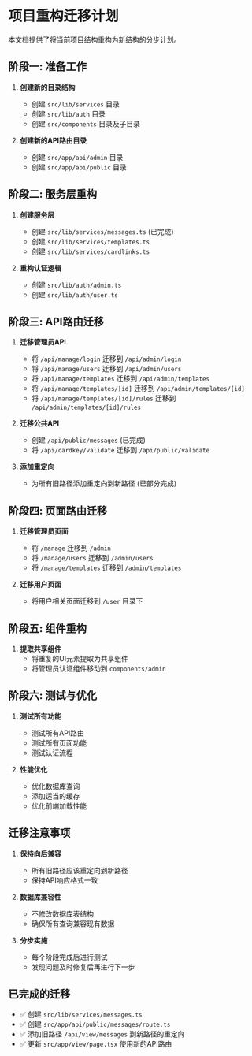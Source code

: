 # 项目重构迁移计划

本文档提供了将当前项目结构重构为新结构的分步计划。

## 阶段一: 准备工作

1. **创建新的目录结构**
   - 创建 `src/lib/services` 目录
   - 创建 `src/lib/auth` 目录
   - 创建 `src/components` 目录及子目录

2. **创建新的API路由目录**
   - 创建 `src/app/api/admin` 目录
   - 创建 `src/app/api/public` 目录

## 阶段二: 服务层重构

1. **创建服务层**
   - 创建 `src/lib/services/messages.ts` (已完成)
   - 创建 `src/lib/services/templates.ts`
   - 创建 `src/lib/services/cardlinks.ts`

2. **重构认证逻辑**
   - 创建 `src/lib/auth/admin.ts`
   - 创建 `src/lib/auth/user.ts`

## 阶段三: API路由迁移

1. **迁移管理员API**
   - 将 `/api/manage/login` 迁移到 `/api/admin/login`
   - 将 `/api/manage/users` 迁移到 `/api/admin/users`
   - 将 `/api/manage/templates` 迁移到 `/api/admin/templates`
   - 将 `/api/manage/templates/[id]` 迁移到 `/api/admin/templates/[id]`
   - 将 `/api/manage/templates/[id]/rules` 迁移到 `/api/admin/templates/[id]/rules`

2. **迁移公共API**
   - 创建 `/api/public/messages` (已完成)
   - 将 `/api/cardkey/validate` 迁移到 `/api/public/validate`

3. **添加重定向**
   - 为所有旧路径添加重定向到新路径 (已部分完成)

## 阶段四: 页面路由迁移

1. **迁移管理员页面**
   - 将 `/manage` 迁移到 `/admin`
   - 将 `/manage/users` 迁移到 `/admin/users`
   - 将 `/manage/templates` 迁移到 `/admin/templates`

2. **迁移用户页面**
   - 将用户相关页面迁移到 `/user` 目录下

## 阶段五: 组件重构

1. **提取共享组件**
   - 将重复的UI元素提取为共享组件
   - 将管理员认证组件移动到 `components/admin`

## 阶段六: 测试与优化

1. **测试所有功能**
   - 测试所有API路由
   - 测试所有页面功能
   - 测试认证流程

2. **性能优化**
   - 优化数据库查询
   - 添加适当的缓存
   - 优化前端加载性能

## 迁移注意事项

1. **保持向后兼容**
   - 所有旧路径应该重定向到新路径
   - 保持API响应格式一致

2. **数据库兼容性**
   - 不修改数据库表结构
   - 确保所有查询兼容现有数据

3. **分步实施**
   - 每个阶段完成后进行测试
   - 发现问题及时修复后再进行下一步

## 已完成的迁移

- ✅ 创建 `src/lib/services/messages.ts`
- ✅ 创建 `src/app/api/public/messages/route.ts`
- ✅ 添加旧路径 `/api/view/messages` 到新路径的重定向
- ✅ 更新 `src/app/view/page.tsx` 使用新的API路由 